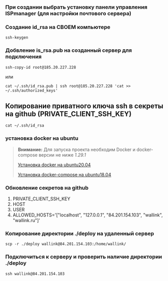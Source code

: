 ### При создании выбрать установку панели управления ISPmanager (для настройки почтового сервера)

### Создание id_rsa на СВОЕМ компьютере
```shell
ssh-keygen
```

### Добвление is_rsa.pub на созданный сервер для подключения
```shell
ssh-copy-id root@185.20.227.228
```
или
```shell
cat ~/.ssh/id_rsa.pub | ssh root@185.20.227.228 'cat >> ~/.ssh/authorized_keys'
```

## Копирование приватного ключа ssh в секреты на github (PRIVATE_CLIENT_SSH_KEY)
```shell
cat ~/.ssh/id_rsa
```

### установка docker на ubuntu
> **Внимание:** Для запуска проекта необходим Docker и docker-compose версии не ниже *1.29.1*
> 
> [Установка docker на ubuntu20.04](https://www.digitalocean.com/community/tutorials/how-to-install-and-use-docker-on-ubuntu-20-04)
> 
> [Установка docker-compose на ubuntu18.04](https://www.digitalocean.com/community/tutorials/how-to-install-docker-compose-on-ubuntu-18-04-ru)

### Обновление секретов на github
1. PRIVATE_CLIENT_SSH_KEY
2. HOST
3. USER
4. ALLOWED_HOSTS='["localhost", "127.0.0.1", "84.201.154.103", "wallink", "wallink.ru"]'

### Копирование директории ./deploy на удаленный сервер
```shell
scp -r ./deploy wallink@84.201.154.103:/home/wallink/
```

### Подключиться к серверу и проверить наличие директории ./deploy
```shell
ssh wallink@84.201.154.103
```
